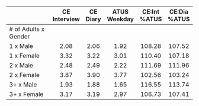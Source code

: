 
|                      | CE<br>Interview |  CE<br>Diary | ATUS<br>Weekday | CE:Int<br>%ATUS | CE:Dia<br>%ATUS |
| -------------------- | :----------: | :----------: | :----------: | :----------: | :----------: |
| # of Adults x Gender |              |              |              |              |              |
| 1 x Male             |         2.08 |         2.06 |         1.92 |       108.28 |       107.52 |
| 1 x Female           |         3.32 |         3.22 |         3.01 |       110.40 |       107.18 |
| 2 x Male             |         2.48 |         2.49 |         2.22 |       111.69 |       111.96 |
| 2 x Female           |         3.87 |         3.90 |         3.77 |       102.56 |       103.24 |
| 3+ x Male            |         1.93 |         1.88 |         1.65 |       116.55 |       113.74 |
| 3+ x Female          |         3.17 |         3.19 |         2.97 |       106.73 |       107.41 |

